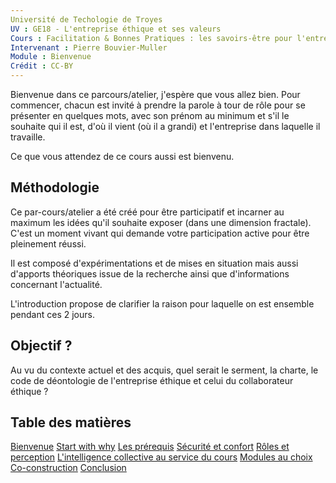 ```yaml
---
Université de Techologie de Troyes
UV : GE18 - L'entreprise éthique et ses valeurs
Cours : Facilitation & Bonnes Pratiques : les savoirs-être pour l'entreprise de demain
Intervenant : Pierre Bouvier-Muller
Module : Bienvenue
Crédit : CC-BY
---
```


Bienvenue dans ce parcours/atelier, j'espère que vous allez bien.
Pour commencer, chacun est invité à prendre la parole à tour de rôle pour se présenter en quelques mots, avec son prénom au minimum et s'il le souhaite qui il est, d'où il vient (où il a grandi) et l'entreprise dans laquelle il travaille.

Ce que vous attendez de ce cours aussi est bienvenu.

## Méthodologie
Ce par-cours/atelier a été créé pour être participatif et incarner au maximum les idées qu'il souhaite exposer (dans une dimension fractale). C'est un moment vivant qui demande votre participation active pour être pleinement réussi.

Il est composé d'expérimentations et de mises en situation mais aussi d'apports théoriques issue de la recherche ainsi que d'informations concernant l'actualité.

L'introduction propose de clarifier la raison pour laquelle on est ensemble pendant ces 2 jours.

## Objectif ?
Au vu du contexte actuel et des acquis, quel serait le serment, la charte, le code de déontologie de l'entreprise éthique et celui du collaborateur éthique ?

## Table des matières
[Bienvenue](https://bouviermullerp.github.io/UTT-GE18/1%20-%20Bienvenue)
[Start with why](https://bouviermullerp.github.io/UTT-GE18/2%20-%20start%20with%20why)
[Les prérequis](https://bouviermullerp.github.io/UTT-GE18/3%20-%20les%20pr%C3%A9requis)
[Sécurité et confort](https://bouviermullerp.github.io/UTT-GE18/4%20-%20s%C3%A9curit%C3%A9%20et%20confort)
[Rôles et perception](https://bouviermullerp.github.io/UTT-GE18/5%20-%20r%C3%B4les%20et%20perception)
[L'intelligence collective au service du cours](https://bouviermullerp.github.io/UTT-GE18/6%20-%20L'intelligence%20collective%20au%20service%20du%20contenu%20de%20ce%20cours)
[Modules au choix](https://github.com/bouviermullerp/Formaction)
[Co-construction](https://bouviermullerp.github.io/UTT-GE18/N-1%20-%20co-construction)
[Conclusion](https://bouviermullerp.github.io/UTT-GE18/N%20-%20Conclusion)
